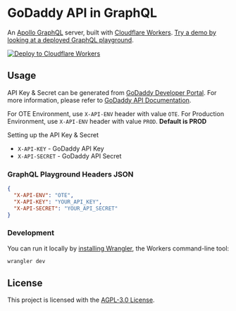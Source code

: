# GoDaddy API in GraphQL

An [Apollo GraphQL](https://www.apollographql.com/) server, built with [Cloudflare Workers](https://workers.cloudflare.com). [Try a demo by looking at a deployed GraphQL playground](https://godaddy.dipak.io/playground).

[![Deploy to Cloudflare Workers](https://deploy.workers.cloudflare.com/button)](https://deploy.workers.cloudflare.com/?url=https://github.com/dipakparmar/godaddy-graphql)

## Usage

API Key & Secret can be generated from [GoDaddy Developer Portal](https://developer.godaddy.com/keys). For more information, please refer to [GoDaddy API Documentation](https://developer.godaddy.com/getstarted).

For OTE Environment, use `X-API-ENV` header with value `OTE`.
For Production Environment, use `X-API-ENV` header with value `PROD`. **Default is PROD**

Setting up the API Key & Secret

- `X-API-KEY` - GoDaddy API Key
- `X-API-SECRET` - GoDaddy API Secret

### GraphQL Playground Headers JSON

```json
{
  "X-API-ENV": "OTE",
  "X-API-KEY": "YOUR_API_KEY",
  "X-API-SECRET": "YOUR_API_SECRET"
}
```

### Development

You can run it locally by [installing Wrangler](https://workers.cloudflare.com/docs/quickstart/), the Workers command-line tool:

```sh
wrangler dev
````

## License

This project is licensed with the [AGPL-3.0 License](https://github.com/dipakparmar/godaddy-graphql/blob/main/LICENSE).
